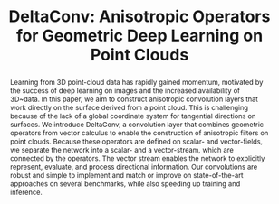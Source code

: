 ---
title: "DeltaConv: Anisotropic Operators for Geometric Deep Learning on Point Clouds"
layout: publication
categories:
  - Publications
tags:
  - Geometric Deep Learning
  - Point Clouds
  - Surface Networks
  - Rotation-Equivariance
  - Shape Classification
  - Shape Segmentation
  - Vector Calculus
last_modified_at: 2022-05-10T10:21:00-01:00
venue: "SIGGRAPH 2022"
abstract: "Learning from 3D point-cloud data has rapidly gained momentum, motivated by the success of deep learning on images and the increased availability of 3D~data. In this paper, we aim to construct anisotropic convolution layers that work directly on the surface derived from a point cloud. This is challenging because of the lack of a global coordinate system for tangential directions on surfaces. We introduce DeltaConv, a convolution layer that combines geometric operators from vector calculus to enable the construction of anisotropic filters on point clouds. Because these operators are defined on scalar- and vector-fields, we separate the network into a scalar- and a vector-stream, which are connected by the operators. The vector stream enables the network to explicitly represent, evaluate, and process directional information. Our convolutions are robust and simple to implement and match or improve on state-of-the-art approaches on several benchmarks, while also speeding up training and inference."
authors: "R. Wiersma, A. Nasikun, E. Eisemann and K. Hildebrandt"
type: "Article"
doi: "10.1145/3528223.3530166"
pdf: "https://arxiv.org/abs/2111.08799"
projectpage: "/deltaconv"
code: "https://github.com/rubenwiersma/deltaconv"
img: "/assets/img/publications/deltaconv/deltaconv.png"
bib: "@Article{Wiersma2022DeltaConv,<br />
  author    = {Ruben Wiersma, Ahmad Nasikun, Elmar Eisemann, Klaus Hildebrandt},<br />
  journal   = {Transactions on Graphics},<br />
  title     = {DeltaConv: Anisotropic Operators for Geometric Deep Learning on Point Clouds},<br />
  year      = {2022},<br />
  month     = jul,<br />
  number    = {4},<br />
  volume    = {41},<br />
  doi       = {10.1145/3528223.3530166},<br />
  publisher = {ACM},<br />
}"
---